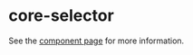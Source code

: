 core-selector
==============

See the [component page](http://polymer-project.org/docs/elements/core-elements.html#core-selector) for more information.
